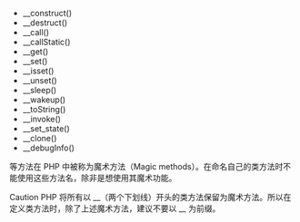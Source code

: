 - __construct()
- __destruct()
- __call()
- __callStatic()
- __get()
-  __set()
-  __isset()
-  __unset()
-  __sleep()
-  __wakeup()
-  __toString()
-  __invoke()
-  __set_state()
-  __clone()
- __debugInfo() 
 
 等方法在 PHP 中被称为魔术方法（Magic methods）。在命名自己的类方法时不能使用这些方法名，除非是想使用其魔术功能。

Caution
PHP 将所有以 __（两个下划线）开头的类方法保留为魔术方法。所以在定义类方法时，除了上述魔术方法，建议不要以 __ 为前缀。